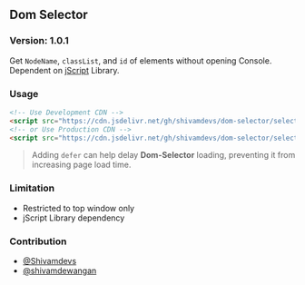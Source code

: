 ## Dom Selector
### Version: 1.0.1
Get `NodeName`, `classList`, and `id` of elements without opening Console.
Dependent on [jScript](https://github.com/shivamdevs/jScript) Library.
### Usage
```html
<!-- Use Development CDN -->
<script src="https://cdn.jsdelivr.net/gh/shivamdevs/dom-selector/selector.js" defer></script>
<!-- or Use Production CDN -->
<script src="https://cdn.jsdelivr.net/gh/shivamdevs/dom-selector/selector.min.js" defer></script>
```
> Adding `defer` can help delay **Dom-Selector** loading, preventing it from increasing page load time.
### Limitation
* Restricted to top window only
* jScript Library dependency
### Contribution
* [@Shivamdevs](https://github.com/shivamdevs)
* [@shivamdewangan](https://github.com/shivamdewangan)

